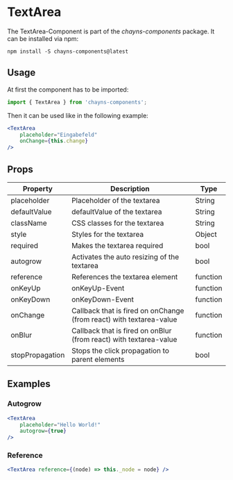 # TextArea #
The TextArea-Component is part of the *chayns-components* package. It can be installed via npm:

    npm install -S chayns-components@latest


## Usage ##

At first the component has to be imported:

```jsx harmony
import { TextArea } from 'chayns-components';
```

Then it can be used like in the following example:

```jsx harmony
<TextArea
    placeholder="Eingabefeld"
    onChange={this.change}
/>
```


## Props ##

| Property   | Description                                                                            | Type     |
|------------|----------------------------------------------------------------------------------------|----------|
| placeholder  | Placeholder of the textarea                                                          | String   |
| defaultValue | defaultValue of the textarea                                                         | String   |
| className    | CSS classes for the textarea                                                         | String   |
| style        | Styles for the textarea                                                              | Object   |
| required     | Makes the textarea required                                                          | bool     |
| autogrow     | Activates the auto resizing of the textarea                                          | bool     |
| reference    | References the textarea element                                                      | function |
| onKeyUp      | onKeyUp-Event                                                                        | function |
| onKeyDown    | onKeyDown-Event                                                                      | function |
| onChange     | Callback that is fired on onChange (from react) with textarea-value                  | function |
| onBlur       | Callback that is fired on onBlur (from react) with textarea-value                    | function |
| stopPropagation     | Stops the click propagation to parent elements                                                      | bool          | false         |


## Examples ##

### Autogrow ###
```jsx harmony
<TextArea
    placeholder="Hello World!"
    autogrow={true}
/>
```

### Reference ###
```jsx harmony
<TextArea reference={(node) => this._node = node} />
```

